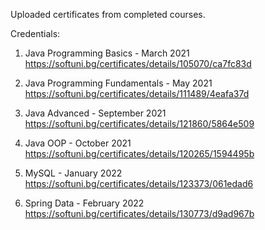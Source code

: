 Uploaded certificates from completed courses.

Credentials:

1. Java Programming Basics - March 2021
https://softuni.bg/certificates/details/105070/ca7fc83d

2. Java Programming Fundamentals - May 2021
https://softuni.bg/certificates/details/111489/4eafa37d

3. Java Advanced - September 2021
https://softuni.bg/certificates/details/121860/5864e509

4. Java OOP - October 2021
https://softuni.bg/certificates/details/120265/1594495b

5. MySQL - January 2022
https://softuni.bg/certificates/details/123373/061edad6

6. Spring Data - February 2022
https://softuni.bg/certificates/details/130773/d9ad967b
